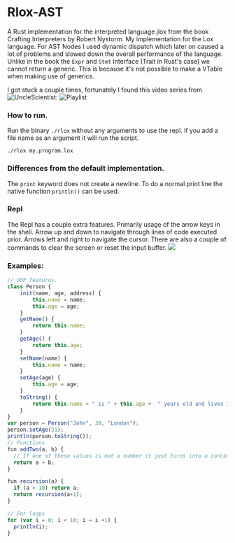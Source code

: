 # Rlox-AST
A Rust implementation for the interpreted language jlox from the book Crafting Interpreters by Robert Nystorm.
My implementation for the Lox language.
For AST Nodes I used dynamic dispatch which later on caused a lot of problems and slowed down the overall performance of the language.
Unlike in the book the `Expr` and `Stmt` Interface (Trait in Rust's case) we cannot return a generic. 
This is because it's not possible to make a VTable when making use of generics.

I got stuck a couple times, fortunately I found this video series from ![UncleScientist](https://github.com/UncleScientist): ![Playlist](https://www.youtube.com/watch?v=WdoAJ_ouWRM&list=PLib6-zlkjfXluRjBgK8grQH2IUSZjn-YN)

### How to run.
Run the binary `./rlox` without any arguments to use the repl.
if you add a file name as an argument it will run the script.

`./rlox my.program.lox`

### Differences from the default implementation.
The `print` keyword does not create a newline.
To do a normal print line the native function `println()` can be used.

### Repl
The Repl has a couple extra features.
Primarily usage of the arrow keys in the shell.
Arrow up and down to navigate through lines of code executed prior. Arrows left and right to navigate the cursor.
There are also a couple of commands to clear the screen or reset the input buffer.
![](https://i.imgur.com/Ji8dCE9.png)


### Examples:
```js
// OOP features.
class Person {
    init(name, age, address) {
        this.name = name;
        this.age = age;
    }
    getName() {
        return this.name;
    }
    getAge() {
        return this.age;
    }
    setName(name) {
        this.name = name;
    }
    setAge(age) {
        this.age = age;
    }
    toString() {
        return this.name + " is " + this.age +  " years old and lives in " + this.address;
    }
}
var person = Person("John", 30, "London");
person.setAge(31);
println(person.toString());
// Functions
fun addTwo(a, b) {
  // If one of these values is not a number it just turns into a concatinated string.
  return a + b;
}

fun recursion(a) {
  if (a > 10) return a;
  return recursion(a+1);
}

// For loops
for (var i = 0; i < 10; i = i +1) {
  println(i);
}
```
